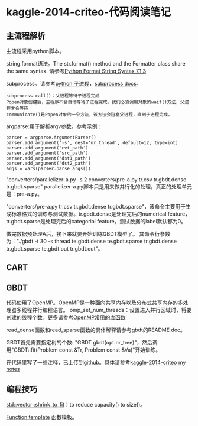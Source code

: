 
# kaggle-2014-criteo-代码阅读笔记

## 主流程解析

主流程采用python脚本。

string.format语法。The str.format() method and the Formatter class share the same syntax.
请参考[Python Format String Syntax 7.1.3](https://docs.python.org/2/library/string.html)

subprocess。请参考[python 子进程](http://www.cnblogs.com/vamei/archive/2012/09/23/2698014.html)，[subprocess docs](https://docs.python.org/2/library/subprocess.html)。

	subprocess.call()：父进程等待子进程完成
	Popen对象创建后，主程序不会自动等待子进程完成。我们必须调用对象的wait()方法，父进程才会等待
	communicate()是Popen对象的一个方法，该方法会阻塞父进程，直到子进程完成。

argparse:用于解析argv参数。参考示例：

	parser = argparse.ArgumentParser()
	parser.add_argument('-s', dest='nr_thread', default=12, type=int)
	parser.add_argument('cvt_path')
	parser.add_argument('src_path')
	parser.add_argument('dst1_path')
	parser.add_argument('dst2_path')
	args = vars(parser.parse_args())

"converters/parallelizer-a.py -s 2 converters/pre-a.py tr.csv tr.gbdt.dense tr.gbdt.sparse"
parallelizer-a.py脚本只是用来做并行化的处理，真正的处理单元是：pre-a.py。

"converters/pre-a.py tr.csv tr.gbdt.dense tr.gbdt.sparse"，该命令主要用于生成标准格式的训练与测试数据。tr.gbdt.dense是处理完后的numerical feature，tr.gbdt.sparse是处理完后的categorial feature。测试数据的label默认都为0。

做完数据预处理A后，接下来就要开始训练GBDT模型了。
其命令行参数为："./gbdt -t 30 -s thread te.gbdt.dense te.gbdt.sparse tr.gbdt.dense tr.gbdt.sparse te.gbdt.out tr.gbdt.out"。

## CART

## GBDT

代码使用了OpenMP。OpenMP是一种面向共享内存以及分布式共享内存的多处理器多线程并行编程语言。
omp_set_num_threads：设置进入并行区域时，将要创建的线程个数。更多请参考[OpenMP常用的库函数](http://blog.csdn.net/donhao/article/details/5651782)

read_dense函数和read_sparse函数的具体解释请参考gbdt的README doc。

GBDT首先需要指定树的个数: "GBDT gbdt(opt.nr_tree)"，然后调用"GBDT::fit(Problem const &Tr, Problem const &Va)"开始训练。

在代码里写了一些注释，已上传到github。具体请参考[kaggle-2014-criteo my notes](https://github.com/zzbased/kaggle-2014-criteo)

## 编程技巧

[std::vector::shrink_to_fit](http://en.cppreference.com/w/cpp/container/vector/shrink_to_fit)：to reduce capacity() to size()。

[Function template](http://en.cppreference.com/w/cpp/language/function_template) 函数模板。




